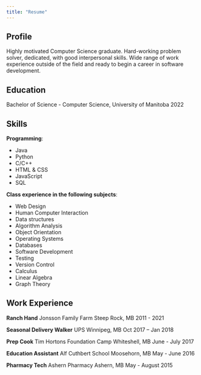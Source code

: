 ```yaml
---
title: "Resume"
---
```


## Profile

Highly motivated Computer Science graduate.
Hard-working problem solver, dedicated, with good interpersonal skills.
Wide range of work experience outside of the field and ready to begin a career in software development.

## Education
Bachelor of Science - Computer Science,
University of Manitoba 2022

## Skills
**Programming**:

* Java  
* Python
* C/C++
* HTML & CSS
* JavaScript
* SQL

**Class experience in the following subjects**:
   * Web Design
   * Human Computer Interaction
   * Data structures
   * Algorithm Analysis
   * Object Orientation
   * Operating Systems
   * Databases
   * Software Development 
   * Testing
   * Version Control
   * Calculus
   * Linear Algebra
   * Graph Theory

## Work Experience
**Ranch Hand**	Jonsson Family Farm
Steep Rock, MB	2011 - 2021

**Seasonal Delivery Walker**	UPS
Winnipeg, MB	Oct 2017 – Jan 2018

**Prep Cook**	Tim Hortons Foundation Camp
Whiteshell, MB	 June - July 2017

**Education Assistant**	Alf Cuthbert School
Moosehorn, MB	 May - June 2016

**Pharmacy Tech**	Ashern Pharmacy
Ashern, MB	May - August 2015
